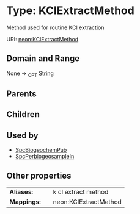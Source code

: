 
# Type: KClExtractMethod


Method used for routine KCl extraction

URI: [neon:KClExtractMethod](https://data.neonscience.org/KClExtractMethod)


## Domain and Range

None ->  <sub>OPT</sub> [String](types/String.md)

## Parents


## Children


## Used by

 * [SpcBiogeochemPub](SpcBiogeochemPub.md)
 * [SpcPerbiogeosampleIn](SpcPerbiogeosampleIn.md)

## Other properties

|  |  |  |
| --- | --- | --- |
| **Aliases:** | | k cl extract method |
| **Mappings:** | | neon:KClExtractMethod |

